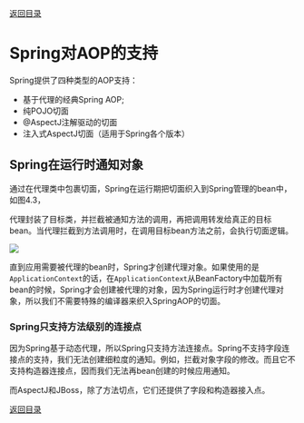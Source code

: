 [返回目录](/README.md)

# Spring对AOP的支持

Spring提供了四种类型的AOP支持：

* 基于代理的经典Spring AOP;
* 纯POJO切面
* @AspectJ注解驱动的切面
* 注入式AspectJ切面（适用于Spring各个版本）

## Spring在运行时通知对象

通过在代理类中包裹切面，Spring在运行期把切面织入到Spring管理的bean中，如图4.3，

代理封装了目标类，并拦截被通知方法的调用，再把调用转发给真正的目标bean。当代理拦截到方法调用时，在调用目标bean方法之前，会执行切面逻辑。

![](/assets/import07.png)

直到应用需要被代理的bean时，Spring才创建代理对象。如果使用的是`ApplicationContext`的话，在`ApplicationContext`从BeanFactory中加载所有bean的时候，Spring才会创建被代理的对象，因为Spring运行时才创建代理对象，所以我们不需要特殊的编译器来织入SpringAOP的切面。

### Spring只支持方法级别的连接点

因为Spring基于动态代理，所以Spring只支持方法连接点。Spring不支持字段连接点的支持，我们无法创建细粒度的通知。例如，拦截对象字段的修改。而且它不支持构造器连接点，因而我们无法再bean创建的时候应用通知。

而AspectJ和JBoss，除了方法切点，它们还提供了字段和构造器接入点。





[返回目录](/README.md)

